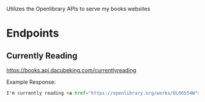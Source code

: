 Utilizes the Openlibrary APIs to serve my books websites

# Endpoints
## Currently Reading
https://books.api.dacubeking.com/currentlyreading

Example Response:
```html
I'm currently reading <a href="https://openlibrary.org/works/OL66554W">Pride and Prejudice</a> by <a href="https://openlibrary.org/authors/OL21594A">Jane Austen</a>
```
